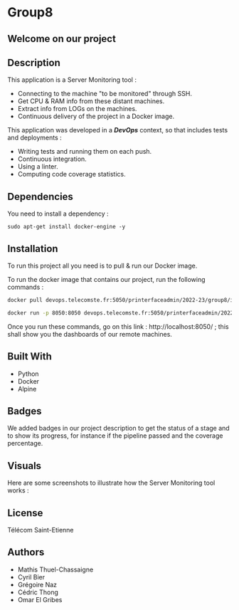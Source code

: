 # Group8
## Welcome on our project
## Description
This application is a Server Monitoring tool :
* Connecting to the machine "to be monitored" through SSH.
* Get CPU & RAM info from these distant machines.
* Extract info from LOGs on the machines.
* Continuous delivery of the project in a Docker image.

This application was developed in a ***DevOps*** context, so that includes tests and deployments : 
* Writing tests and running them on each push.
* Continuous integration.
* Using a linter.
* Computing code coverage statistics.

## Dependencies
You need to install a dependency : 
```
sudo apt-get install docker-engine -y
```

## Installation
To run this project all you need is to pull & run our Docker image.

To run the docker image that contains our project, run the following commands :

```bash
docker pull devops.telecomste.fr:5050/printerfaceadmin/2022-23/group8/image:latest
```
```bash
docker run -p 8050:8050 devops.telecomste.fr:5050/printerfaceadmin/2022-23/group8/image:latest
```
Once you run these commands, go on this link : http://localhost:8050/ ; this shall show you the dashboards of our remote machines.

## Built With
* Python
* Docker
* Alpine

## Badges
We added badges in our project description to get the status of a stage and to show its progress, for instance if the pipeline passed and the coverage percentage.

## Visuals
Here are some screenshots to illustrate how the Server Monitoring tool works :

<!-- [monitor]: <png file>
[monitor]: <png file>
[monitor]: <png file> -->

## License
Télécom Saint-Etienne

## Authors
- Mathis Thuel-Chassaigne
- Cyril Bier
- Grégoire Naz
- Cédric Thong
- Omar El Gribes
